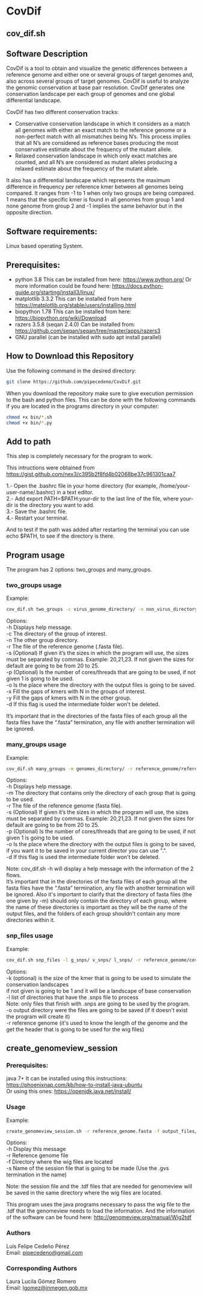# CovDif
## cov_dif.sh

## Software Description

CovDif is a tool to obtain and visualize the genetic differences between a reference genome and either one or several groups of target genomes and, also across several groups of target genomes. CovDif  is useful to analyze the genomic conservation at base pair resolution. CovDif generates one conservation landscape per each group of genomes and one global differential landscape.  

CovDif has two different conservation tracks:

* Conservative conservation landscape in which it considers as a match all genomes with either an exact match to the reference genome or a non-perfect match with all mismatches being N’s. This process implies that all N’s are considered as reference bases producing the most conservative estimate about the frequency of the mutant allele.  
* Relaxed conservation landscape in which only exact matches are counted, and all N’s are considered as mutant alleles producing a relaxed estimate about the frequency of the mutant allele.  

It also has a differential landscape which represents the maximum difference in frequency per reference kmer between all genomes being compared. It ranges from -1 to 1 when only two groups are being compared. 1 means that the specific kmer is found in all genomes from group 1 and none genome from group 2 and -1 implies the same behavior but in the opposite direction.  


## Software requirements:
Linux based operating System.

## Prerequisites:
* python 3.8 This can be installed from here: https://www.python.org/
Or more information could be found here: https://docs.python-guide.org/starting/install3/linux/
* matplotlib 3.3.2 This can be installed from here https://matplotlib.org/stable/users/installing.html
* biopython 1.78 This can be installed from here: https://biopython.org/wiki/Download
* razers 3.5.8 (seqan 2.4.0) Can be installed from: https://github.com/seqan/seqan/tree/master/apps/razers3
* GNU parallel (can be installed with sudo apt install parallel)

## How to Download this Repository
Use the following command in the desired directory:  

```bash
git clone https://github.com/pipecedeno/CovDif.git
```
When you download the repository make sure to give execution permission to the bash and python files. This can be done with the following commands if you are located in the programs directory in your computer:

```bash
chmod +x bin/*.sh
chmod +x bin/*.py
```

## Add to path
This step is completely necessary for the program to work.

This intructions were obtained from https://gist.github.com/nex3/c395b2f8fd4b02068be37c961301caa7

1.- Open the .bashrc file in your home directory (for example, /home/your-user-name/.bashrc) in a text editor.  
2.- Add export PATH=$PATH:your-dir to the last line of the file, where your-dir is the directory you want to add.  
3.- Save the .bashrc file.  
4.- Restart your terminal.  

And to test if the path was added after restarting the terminal you can use echo $PATH, to see if the directory is there.

## Program usage
The program has 2 options: two_groups and many_groups.

### two_groups usage

Example:

```bash
cov_dif.sh two_groups -c virus_genome_directory/ -n non_virus_directory/ -r reference_genome/reference.fasta -s 20,21,22 -p 10
```

Options:  
-h Displays help message.  
-c The directory of the group of interest.  
-n The other group directory.  
-r The file of the reference genome (.fasta file).  
-s (Optional) If given it’s the sizes in which the program will use, the sizes must be separated by commas. Example: 20,21,23. If not given the sizes for default are going to be from 20 to 25.  
-p (Optional) Is the number of cores/threads that are going to be used, if not given 1 is going to be used.  
-o Is the place where the directory with the output files is going to be saved.  
-x Fill the gaps of kmers with N in the groups of interest.  
-y Fill the gaps of kmers with N in the other group.  
-d If this flag is used the intermediate folder won't be deleted.  

It’s important that in the directories of the fasta files of each group all the fasta files have the “.fasta” termination, any file with another termination will be ignored.  

### many_groups usage

Example:

```bash
cov_dif.sh many_groups -m genomes_directory/ -r reference_genome/reference.fasta -s 21,22 -p 4
```
Options:  
-h Displays help message.  
-m The directory that contains only the directory of each group that is going to be used.  
-r The file of the reference genome (fasta file).  
-s (Optional) If given it’s the sizes in which the program will use, the sizes must be separated by commas. Example: 20,21,23. If not given the sizes for default are going to be from 20 to 25.  
-p (Optional) Is the number of cores/threads that are going to be used, if not given 1 is going to be used.  
-o Is the place where the directory with the output files is going to be saved, if you want it to be saved in your current director you can use ".".  
-d If this flag is used the intermediate folder won't be deleted.  

Note: cov_dif.sh -h will display a help message with the information of the 2 flows.  
It’s important that in the directories of the fasta files of each group all the fasta files have the “.fasta” termination, any file with another termination will be ignored. Also it's important to clarify that the directory of fasta files (the one given by -m) should only contain the directory of each group, where the name of these directories is important as they will be the name of the output files, and the folders of each group shouldn't contain any more directories within it.  

### snp_files usage

Example: 

```bash
cov_dif.sh snp_files -l g_snps/ v_snps/ l_snps/ -r reference_genome/covid_reference.fasta -o test_many_20 -k 20
```
Options:  
-k (optional) is the size of the kmer that is going to be used to simulate the conservation landscapes  
	if not given is going to be 1 and it will be a landscape of base conservation  
-l list of directories that have the .snps file to process  
	Note: only files that finish with .snps are going to be used by the program.  
-o output directory were the files are going to be saved (if it doesn't exist the program will create it)  
-r reference genome (it's used to know the length of the genome and the get the header that is going to be used for the wig files)  


## create_genomeview_session

### Prerequisites:
java 7+ It can be installed using this instructions: https://phoenixnap.com/kb/how-to-install-java-ubuntu  
Or using this ones:
https://openjdk.java.net/install/

### Usage
Example: 

```bash
create_genomeview_session.sh -r reference_genome.fasta -f output_files/ -s test_session.gvs 
```

Options:  
-h Display this message  
-r Reference genome file  
-f Directory where the wig files are located  
-s Name of the session file that is going to be made (Use the .gvs termination in the name)  

Note: the session file and the .tdf files that are needed for genomeview will be saved in the same directory where the wig files are located.  

This program uses the java programs necessary to pass the wig file to the .tdf that the genomeview needs to load the information. And the information of the software can be found here:
http://genomeview.org/manual/Wig2tdf

### Authors
Luis Felipe Cedeño Pérez  
Email: pipecedeno@gmail.com

### Corresponding Authors
Laura Lucila Gómez Romero  
Email: lgomez@inmegen.gob.mx  
